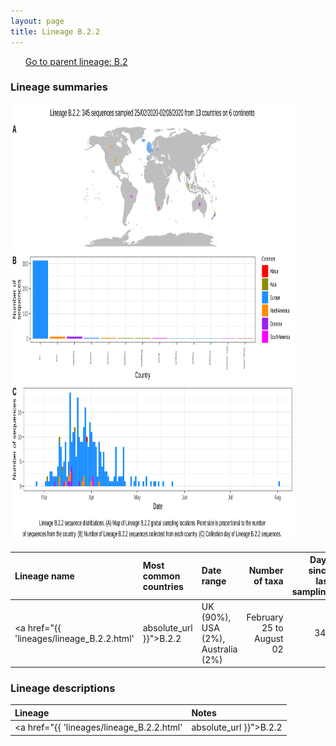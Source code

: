 ```yaml
---
layout: page
title: Lineage B.2.2
---
```




<p>
<ul class="actions small">
	 <a href="{{ 'lineages/lineage_B.2.html' | absolute_url }}" class="button special fit">Go to parent lineage: B.2</a>
</ul>
</p>
<h3> Lineage summaries</h3>

<img src="../assets/images/B.2.2.svg" alt="B.2.2 lineage summary figure" width="90%" height="700px" />


| Lineage name | Most common countries | Date range | Number of taxa |  Days since last sampling | Known Travel | Recall value |
|:-----|:-----|:-------|-------:|-------:|:---------|--------:|
| <a href="{{ 'lineages/lineage_B.2.2.html' | absolute_url }}">B.2.2</a> | UK (90%), USA (2%), Australia (2%) | February 25 to August 02 | 345 | 20 | Switzerland to Iceland (1) | 0.98 |

<h3>Lineage descriptions</h3>

| Lineage | Notes |
|:-----|:-----|
| <a href="{{ 'lineages/lineage_B.2.2.html' | absolute_url }}">B.2.2</a> | Lineage with representation from UK/ USA/ Australia |


